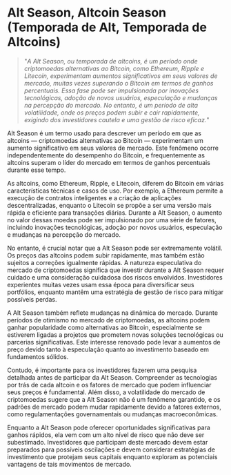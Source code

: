 # Alt Season, Altcoin Season (Temporada de Alt, Temporada de Altcoins)

>"*A Alt Season, ou temporada de altcoins, é um período onde criptomoedas alternativas ao Bitcoin, como Ethereum, Ripple e Litecoin, experimentam aumentos significativos em seus valores de mercado, muitas vezes superando o Bitcoin em termos de ganhos percentuais. Essa fase pode ser impulsionada por inovações tecnológicas, adoção de novos usuários, especulação e mudanças na percepção do mercado. No entanto, é um período de alta volatilidade, onde os preços podem subir e cair rapidamente, exigindo dos investidores cautela e uma gestão de risco eficaz.*"

Alt Season é um termo usado para descrever um período em que as altcoins — criptomoedas alternativas ao Bitcoin — experimentam um aumento significativo em seus valores de mercado. Este fenômeno ocorre independentemente do desempenho do Bitcoin, e frequentemente as altcoins superam o líder do mercado em termos de ganhos percentuais durante esse tempo.

As altcoins, como Ethereum, Ripple, e Litecoin, diferem do Bitcoin em várias características técnicas e casos de uso. Por exemplo, a Ethereum permite a execução de contratos inteligentes e a criação de aplicações descentralizadas, enquanto o Litecoin se propõe a ser uma versão mais rápida e eficiente para transações diárias. Durante a Alt Season, o aumento no valor dessas moedas pode ser impulsionado por uma série de fatores, incluindo inovações tecnológicas, adoção por novos usuários, especulação e mudanças na percepção do mercado.

No entanto, é crucial notar que a Alt Season pode ser extremamente volátil. Os preços das altcoins podem subir rapidamente, mas também estão sujeitos a correções igualmente rápidas. A natureza especulativa do mercado de criptomoedas significa que investir durante a Alt Season requer cuidado e uma consideração cuidadosa dos riscos envolvidos. Investidores experientes muitas vezes usam essa época para diversificar seus portfólios, enquanto mantêm uma estratégia de gestão de risco para mitigar possíveis perdas.

A Alt Season também reflete mudanças na dinâmica do mercado. Durante períodos de otimismo no mercado de criptomoedas, as altcoins podem ganhar popularidade como alternativas ao Bitcoin, especialmente se estiverem ligadas a projetos que prometem novas soluções tecnológicas ou parcerias significativas. Este interesse renovado pode levar a aumentos de preço devido tanto à especulação quanto ao investimento baseado em fundamentos sólidos.

Contudo, é importante para os investidores fazerem uma pesquisa detalhada antes de participar da Alt Season. Compreender as tecnologias por trás de cada altcoin e os fatores de mercado que podem influenciar seus preços é fundamental. Além disso, a volatilidade do mercado de criptomoedas sugere que a Alt Season não é um fenômeno garantido, e os padrões de mercado podem mudar rapidamente devido a fatores externos, como regulamentações governamentais ou mudanças macroeconômicas.

Enquanto a Alt Season pode oferecer oportunidades significativas para ganhos rápidos, ela vem com um alto nível de risco que não deve ser subestimado. Investidores que participam deste mercado devem estar preparados para possíveis oscilações e devem considerar estratégias de investimento que protejam seus capitais enquanto exploram as potenciais vantagens de tais movimentos de mercado.